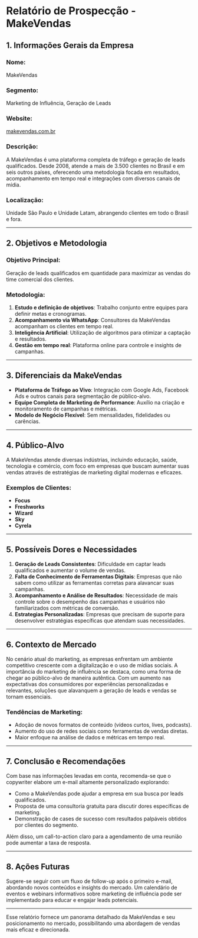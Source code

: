 # Relatório de Prospecção - MakeVendas

## 1. Informações Gerais da Empresa

### Nome: 
MakeVendas

### Segmento: 
Marketing de Influência, Geração de Leads

### Website: 
[makevendas.com.br](http://www.makevendas.com.br)

### Descrição: 
A MakeVendas é uma plataforma completa de tráfego e geração de leads qualificados. Desde 2008, atende a mais de 3.500 clientes no Brasil e em seis outros países, oferecendo uma metodologia focada em resultados, acompanhamento em tempo real e integrações com diversos canais de mídia.

### Localização: 
Unidade São Paulo e Unidade Latam, abrangendo clientes em todo o Brasil e fora.

---

## 2. Objetivos e Metodologia

### Objetivo Principal:
Geração de leads qualificados em quantidade para maximizar as vendas do time comercial dos clientes.

### Metodologia:
1. **Estudo e definição de objetivos**: Trabalho conjunto entre equipes para definir metas e cronogramas.
2. **Acompanhamento via WhatsApp**: Consultores da MakeVendas acompanham os clientes em tempo real.
3. **Inteligência Artificial**: Utilização de algoritmos para otimizar a captação e resultados.
4. **Gestão em tempo real**: Plataforma online para controle e insights de campanhas.

---

## 3. Diferenciais da MakeVendas

- **Plataforma de Tráfego ao Vivo**: Integração com Google Ads, Facebook Ads e outros canais para segmentação de público-alvo.
- **Equipe Completa de Marketing de Performance**: Auxílio na criação e monitoramento de campanhas e métricas.
- **Modelo de Negócio Flexível**: Sem mensalidades, fidelidades ou carências.

---

## 4. Público-Alvo 

A MakeVendas atende diversas indústrias, incluindo educação, saúde, tecnologia e comércio, com foco em empresas que buscam aumentar suas vendas através de estratégias de marketing digital modernas e eficazes.

### Exemplos de Clientes:
- **Focus**
- **Freshworks**
- **Wizard**
- **Sky**
- **Cyrela**

---

## 5. Possíveis Dores e Necessidades

1. **Geração de Leads Consistentes**: Dificuldade em captar leads qualificados e aumentar o volume de vendas.
2. **Falta de Conhecimento de Ferramentas Digitais**: Empresas que não sabem como utilizar as ferramentas corretas para alavancar suas campanhas.
3. **Acompanhamento e Análise de Resultados**: Necessidade de mais controle sobre o desempenho das campanhas e usuários não familiarizados com métricas de conversão.
4. **Estrategias Personalizadas**: Empresas que precisam de suporte para desenvolver estratégias específicas que atendam suas necessidades.

---

## 6. Contexto de Mercado

No cenário atual do marketing, as empresas enfrentam um ambiente competitivo crescente com a digitalização e o uso de mídias sociais. A importância do marketing de influência se destaca, como uma forma de chegar ao público-alvo de maneira autêntica. Com um aumento nas expectativas dos consumidores por experiências personalizadas e relevantes, soluções que alavanquem a geração de leads e vendas se tornam essenciais.

### Tendências de Marketing:
- Adoção de novos formatos de conteúdo (vídeos curtos, lives, podcasts).
- Aumento do uso de redes sociais como ferramentas de vendas diretas.
- Maior enfoque na análise de dados e métricas em tempo real.

---

## 7. Conclusão e Recomendações

Com base nas informações levadas em conta, recomenda-se que o copywriter elabore um e-mail altamente personalizado explorando:
- Como a MakeVendas pode ajudar a empresa em sua busca por leads qualificados.
- Proposta de uma consultoria gratuita para discutir dores específicas de marketing.
- Demonstração de cases de sucesso com resultados palpáveis obtidos por clientes do segmento.

Além disso, um call-to-action claro para a agendamento de uma reunião pode aumentar a taxa de resposta. 

--- 

## 8. Ações Futuras

Sugere-se seguir com um fluxo de follow-up após o primeiro e-mail, abordando novos conteúdos e insights do mercado. Um calendário de eventos e webinars informativos sobre marketing de influência pode ser implementado para educar e engajar leads potenciais. 

---

Esse relatório fornece um panorama detalhado da MakeVendas e seu posicionamento no mercado, possibilitando uma abordagem de vendas mais eficaz e direcionada.